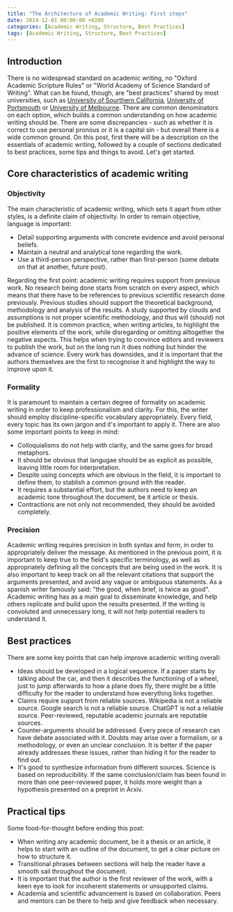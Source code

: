 ```yaml
---
title: "The Architecture of Academic Writing: First steps"
date: 2024-12-01 00:00:00 +0200
categories: [Academic Writing, Structure, Best Practices]
tags: [Academic Writing, Structure, Best Practices]
---
```


## Introduction
There is no widespread standard on academic writing, no "Oxford Academic Scripture Rules" or "World Academy of Science Standard of Writing". What can be found, though, are "best practices" shared by most universities, such as [University of Sourthern California](https://libguides.usc.edu/writingguide/academicwriting), [University of Portsmouth](https://myport.port.ac.uk/study-skills/written-assignments/academic-writing-style) or [University of Melbourne](https://students.unimelb.edu.au/academic-skills/resources/reading,-writing-and-referencing/writing-effectively/academic-style). There are common denominators on each option, which builds a common understanding on how academic writing should be. There are some discrepancies - such as whether it is correct to use personal pronous or it is a capital sin - but overall there is a wide common ground. On this post, first there will be a description on the essentials of academic writing, followed by a couple of sections dedicated to best practices, some tips and things to avoid. Let's get started.

## Core characteristics of academic writing

### Objectivity
The main characteristic of academic writing, which sets it apart from other styles, is a definite claim of objectivity. In order to remain objective, language is important: 
- Detail supporting arguments with concrete evidence and avoid personal beliefs.
- Maintain a neutral and analytical tone regarding the work. 
- Use a third-person perspective, rather than first-person (some debate on that at another, future post).

Regarding the first point: academic writing requires support from previous work. No research being done starts from scratch on every aspect, which means that there have to be references to previous scientific research done previously. Previous studies should support the theoretical background, methodology and analysis of the results. A study supported by clouds and assumptions is not proper scientific methodology, and thus will (should) not be published.
It is common practice, when writing articles, to highlight the positive elements of the work, while disregarding or omitting alltogether the negative aspects. This helps when trying to convince editors and reviewers to publish the work, but on the long run it does nothing but hinder the advance of science. Every work has downsides, and it is important that the authors themselves are the first to recognoise it and highlight the way to improve upon it.

### Formality
It is paramount to maintain a certain degree of formality on academic writing in order to keep professionalism and clarity. For this, the writer should employ discipline-specific vocabulary appropriately. Every field, every topic has its own jargon and it's important to apply it. There are also some important points to keep in mind:
- Colloquialisms do not help with clarity, and the same goes for broad metaphors. 
- It should be obvious that langugae should be as explicit as possible, leaving little room for interpretation.
- Despite using concepts which are obvious in the field, it is important to define them, to stablish a common ground with the reader. 
- It requires a substantial effort, but the authors need to keep an academic tone throughout the document, be it article or thesis.
- Contractions are not only not recommended, they should be avoided completely. 

### Precision
Academic writing requires precision in both syntax and form, in order to appropriately deliver the message. As mentioned in the previous point, it is important to keep true to the field's specific terminology, as well as appropriately defining all the concepts that are being used in the work. It is also important to keep track on all the relevant citations that support the arguments presented, and avoid any vague or ambiguous statements. 
As a spanish writer famously said: "the good, when brief, is twice as good". Academic writing has as a main goal to disseminate knowledge, and help others replicate and build upon the results presented. If the writing is convoluted and unnecessary long, it will not help potential readers to understand it.

## Best practices
There are some key points that can help improve academic writing overall: 
- Ideas should be developed in a logical sequence.
    If a paper starts by talking about the car, and then it describes the functioning of a wheel, just to jump afterwards to how a plane does fly, there might be a little difficulty for the reader to understand how everything links together.
- Claims require support from reliable sources.
    Wikipedia is not a reliable source. Google search is not a reliable source. ChatGPT is not a reliable source. Peer-reviewed, reputable academic journals are reputable sources.
- Counter-arguments should be addressed.
    Every piece of research can have debate associated with it. Doubts may arise over a formalism, or a methodology, or even an unclear conclusion. It is better if the paper already addresses these issues, rather than hiding it for the reader to find out.
- It's good to synthesize information from different sources.
    Science is based on reproducibility. If the same conclusion/claim has been found in more than one peer-reviewed paper, it holds more weight than a hypothesis presented on a preprint in Arxiv.

## Practical tips
Some food-for-thought before ending this post: 
- When writing any academic document, be it a thesis or an article, it helps to start with an outline of the document, to get a clear picture on how to structure it.
- Transitional phrases between sections will help the reader have a smooth sail throughout the document. 
- It is important that the author is the first reviewer of the work, with a keen eye to look for incoherent statements or unsupported claims.
- Academia and scientific advancement is based on collaboration. Peers and mentors can be there to help and give feedback when necessary.